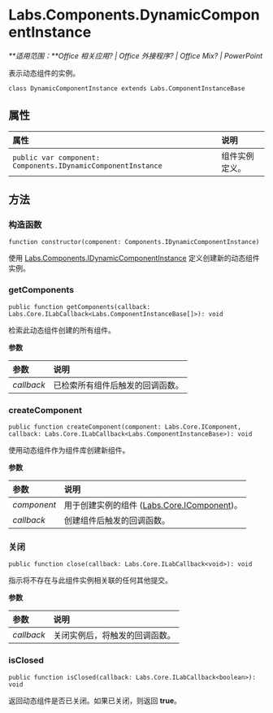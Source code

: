 
# <a name="labs.components.dynamiccomponentinstance"></a>Labs.Components.DynamicComponentInstance

 _**适用范围：**Office 相关应用? | Office 外接程序? | Office Mix? | PowerPoint_

表示动态组件的实例。

```
class DynamicComponentInstance extends Labs.ComponentInstanceBase
```


## <a name="properties"></a>属性


|属性|说明|
|:-----|:-----|
| `public var component: Components.IDynamicComponentInstance`|组件实例定义。|

## <a name="methods"></a>方法




### <a name="constructor"></a>构造函数

 `function constructor(component: Components.IDynamicComponentInstance)`

使用 [Labs.Components.IDynamicComponentInstance](../../reference/office-mix/labs.components.idynamiccomponentinstance.md) 定义创建新的动态组件实例。


### <a name="getcomponents"></a>getComponents

 `public function getComponents(callback: Labs.Core.ILabCallback<Labs.ComponentInstanceBase[]>): void`

检索此动态组件创建的所有组件。

 **参数**


|参数|说明|
|:-----|:-----|
| _callback_|已检索所有组件后触发的回调函数。|

### <a name="createcomponent"></a>createComponent

 `public function createComponent(component: Labs.Core.IComponent, callback: Labs.Core.ILabCallback<Labs.ComponentInstanceBase>): void`

使用动态组件作为组件库创建新组件。

 **参数**


|参数|说明|
|:-----|:-----|
| _component_|用于创建实例的组件 ([Labs.Core.IComponent](../../reference/office-mix/labs.core.icomponent.md))。|
| _callback_|创建组件后触发的回调函数。|

### <a name="close"></a>关闭

 `public function close(callback: Labs.Core.ILabCallback<void>): void`

指示将不存在与此组件实例相关联的任何其他提交。

 **参数**


|参数|说明|
|:-----|:-----|
| _callback_|关闭实例后，将触发的回调函数。|

### <a name="isclosed"></a>isClosed

 `public function isClosed(callback: Labs.Core.ILabCallback<boolean>): void`

返回动态组件是否已关闭。如果已关闭，则返回 **true**。

